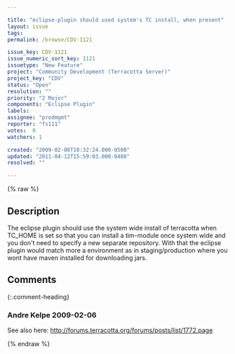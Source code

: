 ```yaml
---

title: "eclipse-plugin should used system's TC install, when present"
layout: issue
tags: 
permalink: /browse/CDV-1121

issue_key: CDV-1121
issue_numeric_sort_key: 1121
issuetype: "New Feature"
project: "Community Development (Terracotta Server)"
project_key: "CDV"
status: "Open"
resolution: ""
priority: "2 Major"
components: "Eclipse Plugin"
labels: 
assignee: "prodmgmt"
reporter: "fs111"
votes:  0
watchers: 1

created: "2009-02-06T10:32:24.000-0500"
updated: "2011-04-12T15:59:03.000-0400"
resolved: ""

---
```




{% raw %}



## Description

<div markdown="1" class="description">

The eclipse plugin should use the system wide install of terracotta when TC\_HOME is set so that you can install a tim-module once system wide and you don't need to specify a new separate repository. With that the eclipse plugin would match more a environment as in staging/production where you wont have maven installed for downloading jars. 

</div>

## Comments


{:.comment-heading}
### **Andre Kelpe** <span class="date">2009-02-06</span>

<div markdown="1" class="comment">

See also here: http://forums.terracotta.org/forums/posts/list/1772.page

</div>



{% endraw %}
